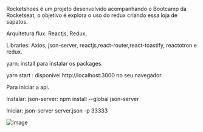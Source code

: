 Rocketshoes é um projeto desenvolvido acompanhando o Bootcamp da Rocketseat, o objetivo é explora o uso do redux criando essa loja de sapatos.

Arquitetura flux.
Reactjs,
Redux,

Libraries: Axios, json-server, reactjs,react-router,react-toastify, reactotron e redux.

yarn: install para instalar os packages.

yarn start : disponível http://localhost:3000 no seu navegador.

Para iniciar a api.

Instalar: json-server: npm install --global json-server

Iniciar: json-server server.json -p 33333

![image](https://user-images.githubusercontent.com/17939912/116577616-046b8880-a8e7-11eb-85c9-65420133bf6b.png)



